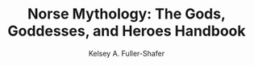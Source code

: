 ---
tag: 📚Book
title: "Norse Mythology: The Gods, Goddesses, and Heroes Handbook"
author: [Kelsey A. Fuller-Shafer]
category: [Literary Criticism]
isbn: 1507220529 9781507220528
cover: http://books.google.com/books/content?id=fHHVEAAAQBAJ&printsec=frontcover&img=1&zoom=1&edge=curl&source=gbs_api
status: unread
Location: Physical
alias: Template
---